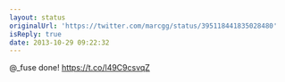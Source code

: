 ```yaml
---
layout: status
originalUrl: 'https://twitter.com/marcgg/status/395118441835028480'
isReply: true
date: 2013-10-29 09:22:32
---
```


@_fuse done! https://t.co/l49C9csvqZ
